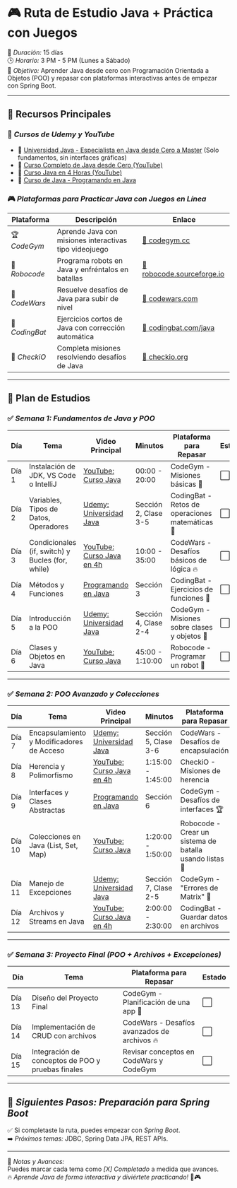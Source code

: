 # 🎮 Ruta de Estudio Java + Práctica con Juegos  

📅 *Duración:* 15 días  
🕒 *Horario:* 3 PM - 5 PM (Lunes a Sábado)  
🎯 *Objetivo:* Aprender Java desde cero con Programación Orientada a Objetos (POO) y repasar con plataformas interactivas antes de empezar con Spring Boot.  

---

## 📌 Recursos Principales  
### 🎥 *Cursos de Udemy y YouTube*  
- 📌 [Universidad Java - Especialista en Java desde Cero a Master](https://www.udemy.com/course/universidad-java-especialista-en-java-desde-cero-a-master/?couponCode=ST1MT31025G1) (Solo fundamentos, sin interfaces gráficas)  
- 📌 [Curso Completo de Java desde Cero (YouTube)](https://www.youtube.com/watch?v=qxXcI56NfnE)  
- 📌 [Curso Java en 4 Horas (YouTube)](https://www.youtube.com/watch?v=BdNqW63ZaB0)  
- 📌 [Curso de Java - Programando en Java](https://programandoenjava.com/courses/curso-de-java-introduccion-a-la-programacion-java/)  

### 🎮 *Plataformas para Practicar Java con Juegos en Línea*  
| Plataforma | Descripción | Enlace |
|------------|------------|--------|
| 🏆 *CodeGym* | Aprende Java con misiones interactivas tipo videojuego | [🔗 codegym.cc](https://codegym.cc/) |
| 🤖 *Robocode* | Programa robots en Java y enfréntalos en batallas | [🔗 robocode.sourceforge.io](https://robocode.sourceforge.io/) |
| 🎯 *CodeWars* | Resuelve desafíos de Java para subir de nivel | [🔗 codewars.com](https://www.codewars.com/) |
| 🧩 *CodingBat* | Ejercicios cortos de Java con corrección automática | [🔗 codingbat.com/java](https://codingbat.com/java) |
| 🏹 *CheckiO* | Completa misiones resolviendo desafíos de Java | [🔗 checkio.org](https://checkio.org/) |

---

## 📅 Plan de Estudios  

### ✅ *Semana 1: Fundamentos de Java y POO*  
| Día  | Tema | Video Principal | Minutos | Plataforma para Repasar | Estado |
|------|------|----------------|---------|------------------|--------|
| Día 1 | Instalación de JDK, VS Code o IntelliJ | [YouTube: Curso Java](https://www.youtube.com/watch?v=qxXcI56NfnE) | 00:00 - 20:00 | CodeGym - Misiones básicas 🚀 | ⬜ |
| Día 2 | Variables, Tipos de Datos, Operadores | [Udemy: Universidad Java](https://www.udemy.com/course/universidad-java-especialista-en-java-desde-cero-a-master/) | Sección 2, Clase 3-5 | CodingBat - Retos de operaciones matemáticas 🎯 | ⬜ |
| Día 3 | Condicionales (if, switch) y Bucles (for, while) | [YouTube: Curso Java en 4h](https://www.youtube.com/watch?v=BdNqW63ZaB0) | 10:00 - 35:00 | CodeWars - Desafíos básicos de lógica 🔥 | ⬜ |
| Día 4 | Métodos y Funciones | [Programando en Java](https://programandoenjava.com/courses/curso-de-java-introduccion-a-la-programacion-java/) | Sección 3 | CodingBat - Ejercicios de funciones 📌 | ⬜ |
| Día 5 | Introducción a la POO | [Udemy: Universidad Java](https://www.udemy.com/course/universidad-java-especialista-en-java-desde-cero-a-master/) | Sección 4, Clase 2-4 | CodeGym - Misiones sobre clases y objetos 👾 | ⬜ |
| Día 6 | Clases y Objetos en Java | [YouTube: Curso Java](https://www.youtube.com/watch?v=qxXcI56NfnE) | 45:00 - 1:10:00 | Robocode - Programar un robot 🦾 | ⬜ |

---

### ✅ *Semana 2: POO Avanzado y Colecciones*  
| Día  | Tema | Video Principal | Minutos | Plataforma para Repasar | Estado |
|------|------|----------------|---------|------------------|--------|
| Día 7  | Encapsulamiento y Modificadores de Acceso | [Udemy: Universidad Java](https://www.udemy.com/course/universidad-java-especialista-en-java-desde-cero-a-master/) | Sección 5, Clase 3-6 | CodeWars - Desafíos de encapsulación | ⬜ |
| Día 8  | Herencia y Polimorfismo | [YouTube: Curso Java en 4h](https://www.youtube.com/watch?v=BdNqW63ZaB0) | 1:15:00 - 1:45:00 | CheckiO - Misiones de herencia | ⬜ |
| Día 9  | Interfaces y Clases Abstractas | [Programando en Java](https://programandoenjava.com/courses/curso-de-java-introduccion-a-la-programacion-java/) | Sección 6 | CodeGym - Desafíos de interfaces 🏆 | ⬜ |
| Día 10 | Colecciones en Java (List, Set, Map) | [YouTube: Curso Java](https://www.youtube.com/watch?v=qxXcI56NfnE) | 1:20:00 - 1:50:00 | Robocode - Crear un sistema de batalla usando listas 🚀 | ⬜ |
| Día 11 | Manejo de Excepciones | [Udemy: Universidad Java](https://www.udemy.com/course/universidad-java-especialista-en-java-desde-cero-a-master/) | Sección 7, Clase 2-5 | CodeGym - "Errores de Matrix" 👾 | ⬜ |
| Día 12 | Archivos y Streams en Java | [YouTube: Curso Java en 4h](https://www.youtube.com/watch?v=BdNqW63ZaB0) | 2:00:00 - 2:30:00 | CodingBat - Guardar datos en archivos | ⬜ |

---

### ✅ *Semana 3: Proyecto Final (POO + Archivos + Excepciones)*  
| Día  | Tema | Plataforma para Repasar | Estado |
|------|------|------------------|--------|
| Día 13 | Diseño del Proyecto Final | CodeGym - Planificación de una app 📜 | ⬜ |
| Día 14 | Implementación de CRUD con archivos | CodeWars - Desafíos avanzados de archivos 🔥 | ⬜ |
| Día 15 | Integración de conceptos de POO y pruebas finales | Revisar conceptos en CodeWars y CodeGym | ⬜ |

---

## 🚀 *Siguientes Pasos: Preparación para Spring Boot*  
✅ Si completaste la ruta, puedes empezar con *Spring Boot*.  
➡️ *Próximos temas:* JDBC, Spring Data JPA, REST APIs.  

---

📌 *Notas y Avances:*  
Puedes marcar cada tema como *[X] Completado* a medida que avances.  
🔥 *Aprende Java de forma interactiva y diviértete practicando!* 🚀🎮